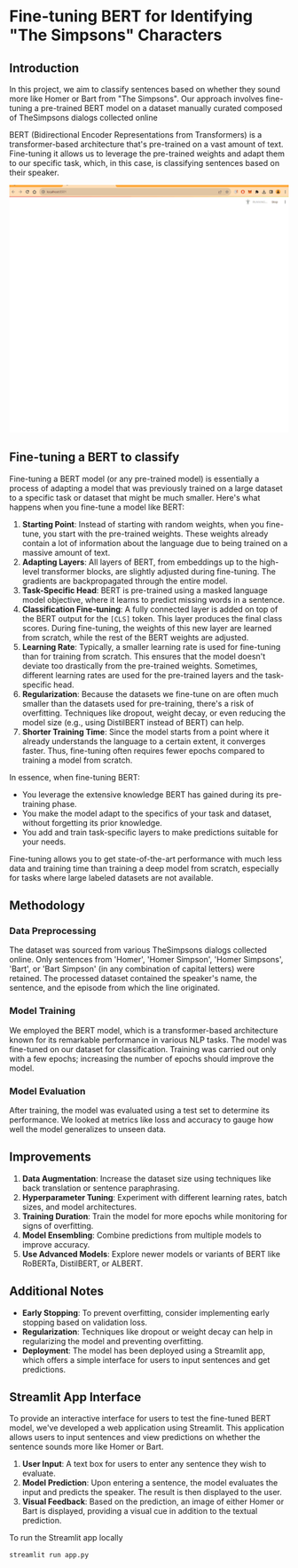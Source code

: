 # Fine-tuning BERT for Identifying "The Simpsons" Characters

## Introduction

In this project, we aim to classify sentences based on whether they sound more like Homer or Bart from "The Simpsons". Our approach involves fine-tuning a pre-trained BERT model on a dataset manually curated composed of TheSimpsons dialogs collected online

BERT (Bidirectional Encoder Representations from Transformers) is a transformer-based architecture that's pre-trained on a vast amount of text. Fine-tuning it allows us to leverage the pre-trained weights and adapt them to our specific task, which, in this case, is classifying sentences based on their speaker.

<img src="img/bert_class.gif" width="700"/>

## Fine-tuning a BERT to classify
Fine-tuning a BERT model (or any pre-trained model) is essentially a process of adapting a model that was previously trained on a large dataset to a specific task or dataset that might be much smaller. Here's what happens when you fine-tune a model like BERT:
1. **Starting Point**: Instead of starting with random weights, when you fine-tune, you start with the pre-trained weights. These weights already contain a lot of information about the language due to being trained on a massive amount of text. 
2. **Adapting Layers**: All layers of BERT, from embeddings up to the high-level transformer blocks, are slightly adjusted during fine-tuning. The gradients are backpropagated through the entire model. 
3. **Task-Specific Head**: BERT is pre-trained using a masked language model objective, where it learns to predict missing words in a sentence. 
4. **Classification Fine-tuning**: A fully connected layer is added on top of the BERT output for the `[CLS]` token. This layer produces the final class scores. During fine-tuning, the weights of this new layer are learned from scratch, while the rest of the BERT weights are adjusted.
5. **Learning Rate**: Typically, a smaller learning rate is used for fine-tuning than for training from scratch. This ensures that the model doesn't deviate too drastically from the pre-trained weights. Sometimes, different learning rates are used for the pre-trained layers and the task-specific head.
6. **Regularization**: Because the datasets we fine-tune on are often much smaller than the datasets used for pre-training, there's a risk of overfitting. Techniques like dropout, weight decay, or even reducing the model size (e.g., using DistilBERT instead of BERT) can help.
7. **Shorter Training Time**: Since the model starts from a point where it already understands the language to a certain extent, it converges faster. Thus, fine-tuning often requires fewer epochs compared to training a model from scratch.

In essence, when fine-tuning BERT:

- You leverage the extensive knowledge BERT has gained during its pre-training phase.
- You make the model adapt to the specifics of your task and dataset, without forgetting its prior knowledge.
- You add and train task-specific layers to make predictions suitable for your needs.

Fine-tuning allows you to get state-of-the-art performance with much less data and training time than training a deep model from scratch, especially for tasks where large labeled datasets are not available.

## Methodology

### Data Preprocessing
The dataset was sourced from various TheSimpsons dialogs collected online. Only sentences from 'Homer', 'Homer Simpson', 'Homer Simpsons', 'Bart', or 'Bart Simpson' (in any combination of capital letters) were retained. The processed dataset contained the speaker's name, the sentence, and the episode from which the line originated.

### Model Training
We employed the BERT model, which is a transformer-based architecture known for its remarkable performance in various NLP tasks. The model was fine-tuned on our dataset for classification. 
Training was carried out only with a few epochs; increasing the number of epochs should improve the model.

### Model Evaluation
After training, the model was evaluated using a test set to determine its performance. We looked at metrics like loss and accuracy to gauge how well the model generalizes to unseen data.

## Improvements

1. **Data Augmentation**: Increase the dataset size using techniques like back translation or sentence paraphrasing.
2. **Hyperparameter Tuning**: Experiment with different learning rates, batch sizes, and model architectures.
3. **Training Duration**: Train the model for more epochs while monitoring for signs of overfitting.
4. **Model Ensembling**: Combine predictions from multiple models to improve accuracy.
5. **Use Advanced Models**: Explore newer models or variants of BERT like RoBERTa, DistilBERT, or ALBERT.

## Additional Notes

- **Early Stopping**: To prevent overfitting, consider implementing early stopping based on validation loss.
- **Regularization**: Techniques like dropout or weight decay can help in regularizing the model and preventing overfitting.
- **Deployment**: The model has been deployed using a Streamlit app, which offers a simple interface for users to input sentences and get predictions.

## Streamlit App Interface

To provide an interactive interface for users to test the fine-tuned BERT model, we've developed a web application using Streamlit. This application allows users to input sentences and view predictions on whether the sentence sounds more like Homer or Bart.

1. **User Input**: A text box for users to enter any sentence they wish to evaluate.
2. **Model Prediction**: Upon entering a sentence, the model evaluates the input and predicts the speaker. The result is then displayed to the user.
3. **Visual Feedback**: Based on the prediction, an image of either Homer or Bart is displayed, providing a visual cue in addition to the textual prediction.

To run the Streamlit app locally
```
streamlit run app.py
```
